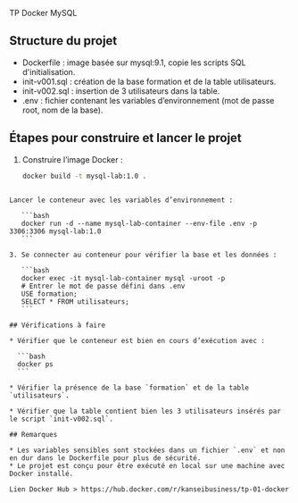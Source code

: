 TP Docker MySQL

## Structure du projet

- Dockerfile : image basée sur mysql:9.1, copie les scripts SQL d'initialisation.
- init-v001.sql : création de la base formation et de la table utilisateurs.
- init-v002.sql : insertion de 3 utilisateurs dans la table.
- .env : fichier contenant les variables d’environnement (mot de passe root, nom de la base).

## Étapes pour construire et lancer le projet

1. Construire l’image Docker :

   ```bash
   docker build -t mysql-lab:1.0 .
````

Lancer le conteneur avec les variables d’environnement :

   ```bash
   docker run -d --name mysql-lab-container --env-file .env -p 3306:3306 mysql-lab:1.0
   ```

3. Se connecter au conteneur pour vérifier la base et les données :

   ```bash
   docker exec -it mysql-lab-container mysql -uroot -p
   # Entrer le mot de passe défini dans .env
   USE formation;
   SELECT * FROM utilisateurs;
   ```

## Vérifications à faire

* Vérifier que le conteneur est bien en cours d’exécution avec :

  ```bash
  docker ps
  ```

* Vérifier la présence de la base `formation` et de la table `utilisateurs`.

* Vérifier que la table contient bien les 3 utilisateurs insérés par le script `init-v002.sql`.

## Remarques

* Les variables sensibles sont stockées dans un fichier `.env` et non en dur dans le Dockerfile pour plus de sécurité.
* Le projet est conçu pour être exécuté en local sur une machine avec Docker installé.

Lien Docker Hub > https://hub.docker.com/r/kanseibusiness/tp-01-docker

